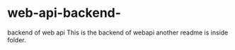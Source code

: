 # web-api-backend-
backend of web api 
This is the backend of webapi another readme is inside folder.